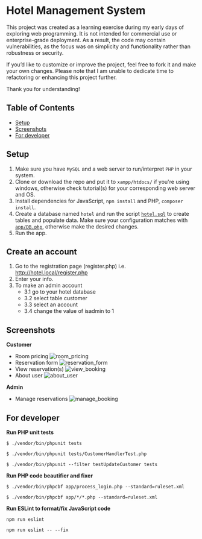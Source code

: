 # Hotel Management System

This project was created as a learning exercise during my early days of exploring web programming. It is not intended for commercial use or enterprise-grade deployment. As a result, the code may contain vulnerabilities, as the focus was on simplicity and functionality rather than robustness or security.

If you’d like to customize or improve the project, feel free to fork it and make your own changes. Please note that I am unable to dedicate time to refactoring or enhancing this project further.

Thank you for understanding!

## Table of Contents
- [Setup](#setup)
- [Screenshots](#screenshots)
- [For developer](#for-developer)

## Setup
1. Make sure you have `MySQL` and a web server to run/interpret `PHP` in your system.
2. Clone or download the repo and put it to `xampp/htdocs/` if you're using windows, otherwise check tutorial(s) for your corresponding web server and OS. 
3. Install dependencies for JavaScript, `npm install` and PHP, `composer install`.
4. Create a database named `hotel` and run the script [`hotel.sql`](https://github.com/tramyardg/hotel-mgmt-system/blob/master/hotel.sql) to create tables and populate data. Make sure your configuration matches with [`app/DB.php`](https://github.com/tramyardg/hotel-mgmt-system/blob/master/app/DB.php#L14), otherwise make the desired changes.
5. Run the app.

## Create an account
1. Go to the registration page (register.php) i.e. http://hotel.local/register.php
2. Enter your info.
3. To make an admin account
   - 3.1 go to your hotel database
   - 3.2 select table customer
   - 3.3 select an account
   - 3.4 change the value of isadmin to 1
 

## Screenshots
**Customer**
- Room pricing
![room_pricing](https://user-images.githubusercontent.com/5623994/51089111-f0131a00-1735-11e9-8758-847091e9b68e.PNG)
- Reservation form
![reservation_form](https://user-images.githubusercontent.com/5623994/51089124-218be580-1736-11e9-9400-3cfd5454fe56.PNG)
- View reservation(s)
![view_booking](https://user-images.githubusercontent.com/5623994/51089133-38cad300-1736-11e9-857a-64f9956b9f17.PNG)
- About user
![about_user](https://user-images.githubusercontent.com/5623994/51089140-4f712a00-1736-11e9-850f-6bb67151711e.PNG)

**Admin**
- Manage reservations
![manage_booking](https://user-images.githubusercontent.com/5623994/51089150-6d3e8f00-1736-11e9-9af0-601ef58847b4.PNG)

## For developer
**Run PHP unit tests**
```
$ ./vendor/bin/phpunit tests
```
```
$ ./vendor/bin/phpunit tests/CustomerHandlerTest.php
```
```
$ ./vendor/bin/phpunit --filter testUpdateCustomer tests
```
**Run PHP code beautifier and fixer**
```
$ ./vendor/bin/phpcbf app/process_login.php --standard=ruleset.xml
```
```
$ ./vendor/bin/phpcbf app/*/*.php --standard=ruleset.xml
```
**Run ESLint to format/fix JavaScript code**
```
npm run eslint
```
```
npm run eslint -- --fix
```
